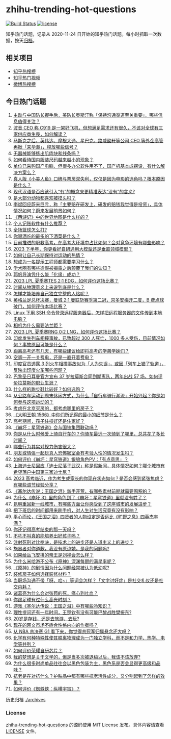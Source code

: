 # zhihu-trending-hot-questions

[![Build Status](https://github.com/justjavac/zhihu-trending-hot-questions/workflows/ci/badge.svg?branch=master)](https://github.com/justjavac/zhihu-trending-hot-questions/actions)
[![license](https://img.shields.io/github/license/justjavac/zhihu-trending-hot-questions)](https://github.com/justjavac/zhihu-trending-hot-questions/blob/master/LICENSE)

知乎热门话题，记录从 2020-11-24
日开始的知乎热门话题。每小时抓取一次数据，按天[归档](./archives)。

## 相关项目

- [知乎热搜榜](https://github.com/justjavac/zhihu-trending-top-search)
- [知乎热门视频](https://github.com/justjavac/zhihu-trending-hot-video)
- [微博热搜榜](https://github.com/justjavac/weibo-trending-hot-search)

## 今日热门话题

<!-- BEGIN -->
<!-- 最后更新时间 Sun Jun 04 2023 07:13:51 GMT+0800 (China Standard Time) -->

1. [主动与中国防长握手后，美防长奥斯汀称「保持沟通渠道至关重要」，哪些信息值得关注？](https://www.zhihu.com/question/604590355)
1. [波音 CEO 称 C919 是一架好飞机，但想满足需求还有很久，不该对全球有三家供应商生畏，如何解读？](https://www.zhihu.com/question/604411935)
1. [马斯克之后，英伟达、摩根大通、星巴克、路威酩轩等公司 CEO 等外企高管再掀「来华潮」，释放哪些信号？](https://www.zhihu.com/question/604506301)
1. [无器械能够练出肌肉块和线条吗？](https://www.zhihu.com/question/600261640)
1. [如何看待国内服装尺码越来越小的现象？](https://www.zhihu.com/question/499028779)
1. [单位已采购国产电脑，但很多办公软件用不了，国产机基本成摆设，有什么解决方案么？](https://www.zhihu.com/question/511544506)
1. [真人版《小美人鱼》口碑与票房双失利，仅仅是因为电影的选角吗？根本原因是什么？](https://www.zhihu.com/question/603607588)
1. [现代汉语是否应该引入“冇”的概念来更精准表达“没有”的含义?](https://www.zhihu.com/question/604176704)
1. [是大部分动物都喜欢被摸头吗？](https://www.zhihu.com/question/442523187)
1. [李斌回应蔚来巨亏，称「主要赔在研发上，研发的赔钱我觉得是投资」，具体情况如何？蔚来发展前景如何？](https://www.zhihu.com/question/602722590)
1. [《西游记》中的世界地图是什么样的？](https://www.zhihu.com/question/37555090)
1. [个人记账软件有什么推荐？](https://www.zhihu.com/question/533098339)
1. [全场篮球怎么打?](https://www.zhihu.com/question/326680664)
1. [你喝酒吃的最多的下酒菜是什么？](https://www.zhihu.com/question/558695047)
1. [目前推进的职教高考，在高考大环境中占比如何？会对竞争环境有哪些影响？](https://www.zhihu.com/question/604528355)
1. [2023 下半年，你更看好自研通用大模型还是垂直领域模型？](https://www.zhihu.com/question/604222334)
1. [如何让自己长期保持对运动的热情？](https://www.zhihu.com/question/603814208)
1. [想成为一名提示工程师都需要学习什么？](https://www.zhihu.com/question/593938418)
1. [学术圈有哪些造假被揭露之后颠覆了我们的认知？](https://www.zhihu.com/question/441393440)
1. [郭帆导演凭什么能「化缘」成功？](https://www.zhihu.com/question/581527683)
1. [2023 LPL 夏季赛TES 2:1 EDG，如何评价这场比赛？](https://www.zhihu.com/question/604601328)
1. [时间从物理意义上来说到底是什么？](https://www.zhihu.com/question/604526565)
1. [怎样才能培养自己独立完整的人格呢？](https://www.zhihu.com/question/383343837)
1. [英格兰足总杯决赛，曼城 2:1 曼联斩赛季第二冠，京多安梅开二度，B 费点球破门，如何评价本场比赛？](https://www.zhihu.com/question/604629595)
1. [Linux 下用 SSH 命令登录远程服务器后，怎样把远程服务器的文件传到本地电脑？](https://www.zhihu.com/question/20087171)
1. [相机为什么需要法兰距？](https://www.zhihu.com/question/564678349)
1. [2023 LPL 夏季赛RNG 0:2 LNG，如何评价这场比赛？](https://www.zhihu.com/question/604595425)
1. [印度发生列车相撞事故，已致超过 300 人死亡，1000 多人受伤，目前情况如何？事故原因可能是什么？](https://www.zhihu.com/question/604551488)
1. [距离高考还有几天，有哪些建议给即将高考的学弟学妹们？](https://www.zhihu.com/question/461994623)
1. [空调一开一关费电，还是一直开着费电？](https://www.zhihu.com/question/285831334)
1. [印度官员透露 3 列火车相撞事故似为「人为失误」，或因「列车上错了轨道」，反映出印度火车哪些问题？](https://www.zhihu.com/question/604600276)
1. [巴黎圣日耳曼官方宣布 37 岁拉莫斯合同到期离队，两年出战 57 场，如何评价拉莫斯的职业生涯？](https://www.zhihu.com/question/604566341)
1. [什么样的跑步鞋比较好？如何选购？](https://www.zhihu.com/question/19937281)
1. [从公路车运动到周末休闲方式，为什么「自行车骑行潮流」开始兴起？你是如何参与这项运动的？](https://www.zhihu.com/question/603622247)
1. [考虑在北京买房的，都考虑哪里的房子？](https://www.zhihu.com/question/452857081)
1. [《大明王朝 1566》中你们所记得的最小的细节是什么？](https://www.zhihu.com/question/603826224)
1. [高考期间，孩子住校好还是住家好？](https://www.zhihu.com/question/603971061)
1. [《崩坏：星穹铁道》会与国铁集团联动吗？](https://www.zhihu.com/question/604565928)
1. [你是从什么时候爱上骑自行车的？你骑车最远一次骑到了哪里，总共花了多长时间？](https://www.zhihu.com/question/603621804)
1. [哪些行为其实对视力伤害很大？](https://www.zhihu.com/question/472927378)
1. [朋友或情侣一起玩真人恐怖密室会有考验人性的情况发生吗？](https://www.zhihu.com/question/342169389)
1. [如何评价《崩坏：星穹铁道》银狼角色PV：「有点意思」？](https://www.zhihu.com/question/604408377)
1. [上海迪士尼回应「迪士尼落子武汉」称是假新闻，具体情况如何？哪个城市有希望落户中国第三家迪士尼？](https://www.zhihu.com/question/604556644)
1. [2023 高考临近，作为考生或家长的你现在状态如何？是否会感到紧张焦虑？有哪些调节经验分享？](https://www.zhihu.com/question/604554083)
1. [《塞尔达传说：王国之泪》新手开荒，有哪些素材前期就需要囤积的？](https://www.zhihu.com/question/601662391)
1. [为什么《崩坏 3》里的角色到了《崩坏：星穹铁道》里就没有姓了？](https://www.zhihu.com/question/602795318)
1. [昆明重回新一线城市，有哪些方面让你感受到了这座城市的发展进步？](https://www.zhihu.com/question/604189487)
1. [把下班后的时间都用来刷手机，对人生对生活究竟有没有影响？](https://www.zhihu.com/question/598823194)
1. [平心而论，《王国之泪》四贤者的人物设定是否远比《旷野之息》四英杰丰满？](https://www.zhihu.com/question/604201885)
1. [你还记得高考结束的那一天吗？](https://www.zhihu.com/question/604508555)
1. [不吼不叫真的能培养出好孩子吗？](https://www.zhihu.com/question/590640899)
1. [注射死刑对比枪决，是技术上的进步还是人道主义上的进步？](https://www.zhihu.com/question/479274751)
1. [施暴者对你道歉，我没有原谅她，是我的问题吗?](https://www.zhihu.com/question/602078812)
1. [如果给岳飞安排的帝王是刘禅会怎么样？](https://www.zhihu.com/question/547840158)
1. [为什么米哈游不公布《原神》深渊每期的满星率呢？](https://www.zhihu.com/question/604339495)
1. [《原神》的剧情因为什么问题经常被认为低幼呢?](https://www.zhihu.com/question/599299119)
1. [装修房子如何选择装修材料？](https://www.zhihu.com/question/20436576)
1. [当职场沟通不带「呀、哈~」等词会怎样？「文字讨好症」是社交礼仪还是社交内耗？](https://www.zhihu.com/question/603825519)
1. [诸葛亮为什么会对张苞的死，痛心到吐血？](https://www.zhihu.com/question/602162906)
1. [你踢足球有过什么高光时刻？](https://www.zhihu.com/question/440022174)
1. [游戏《塞尔达传说：王国之泪》中有哪些冷知识？](https://www.zhihu.com/question/599712014)
1. [理性提问还有一年时间，王楚钦有没有可能巴黎战胜樊振东?](https://www.zhihu.com/question/604334256)
1. [20岁是存钱，还是去旅游、去玩?](https://www.zhihu.com/question/604133902)
1. [现在的网文市场不适合性格内向的作者吗？](https://www.zhihu.com/question/505310524)
1. [从 NBA 总决赛 G1 看下来，你觉得总冠军归属悬念还大吗？](https://www.zhihu.com/question/604393598)
1. [化学有何种特殊性使其脱离物理成为一门独立学科，而不是和力学、热学、电学等并列？](https://www.zhihu.com/question/599287344)
1. [如何评价荣耀自研芯片？](https://www.zhihu.com/question/604270829)
1. [我的梦想是关于文学的，但是当多次被退稿以后，我该不该放弃?](https://www.zhihu.com/question/604011027)
1. [为什么很多时尚单品往往会以黑色包装为主，黑色系是否会显得更高级和品味？](https://www.zhihu.com/question/597701927)
1. [抗老是在对抗什么？护肤品中都有哪些抗老活性成分，又分别起到了怎样的效果？](https://www.zhihu.com/question/604009647)
1. [如何评价《蜘蛛侠：纵横宇宙》？](https://www.zhihu.com/question/604207622)

<!-- END -->

历史归档 [./archives](./archives)

### License

[zhihu-trending-hot-questions](https://github.com/justjavac/zhihu-trending-hot-questions)
的源码使用 MIT License 发布。具体内容请查看 [LICENSE](./LICENSE) 文件。
